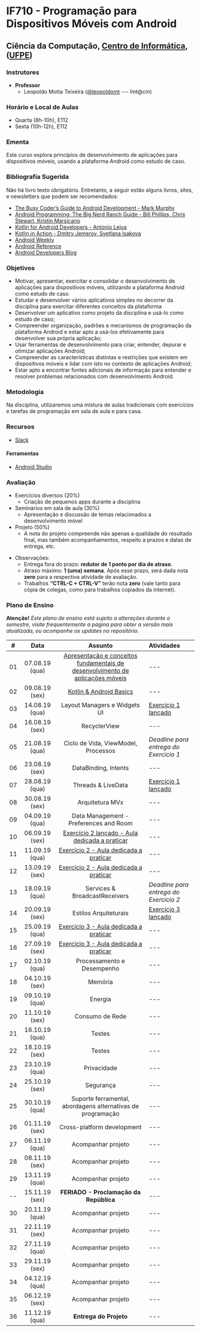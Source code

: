 # IF710 - Programação para Dispositivos Móveis com Android

## Ciência da Computação, [Centro de Informática](http://www.cin.ufpe.br), ([UFPE](http://www.ufpe.br))

### Instrutores

* **Professor** 
  * Leopoldo Motta Teixeira ([@leopoldomt](https://github.com/leopoldomt) --- lmt@cin)
  
### Horário e Local de Aulas

* Quarta (8h-10h), E112 
* Sexta (10h-12h), E112 

### Ementa

Este curso explora princípios de desenvolvimento de aplicações para dispositivos móveis, usando a plataforma Android como estudo de caso.

### Bibliografia Sugerida

Não há livro texto obrigatório. Entretanto, a seguir estão alguns livros, sites, e newsletters que podem ser recomendados:

- [The Busy Coder’s Guide to Android Development - Mark Murphy](https://commonsware.com/Android/)
- [Android Programming: The Big Nerd Ranch Guide - Bill Phillips, Chris Stewart, Kristin Marsicano](https://www.bignerdranch.com/books/android-programming/)
- [Kotlin for Android Developers - Antonio Leiva](https://antonioleiva.com/kotlin-android-developers-book/)
- [Kotlin in Action - Dmitry Jemerov, Svetlana Isakova](https://www.manning.com/books/kotlin-in-action)
- [Android Weekly](http://androidweekly.net)
- [Android Reference](http://developer.android.com)
- [Android Developers Blog](http://android-developers.blogspot.com)

### Objetivos

- Motivar, apresentar, exercitar e consolidar o desenvolvimento de aplicações para dispositivos móveis, utilizando a plataforma Android como estudo de caso
- Estudar e desenvolver vários aplicativos simples no decorrer da disciplina para exercitar diferentes conceitos da plataforma
- Desenvolver um aplicativo como projeto da disciplina e usá-lo como estudo de caso;
- Compreender organização, padrões e mecanismos de programação da plataforma Android e estar apto a usá-los efetivamente para desenvolver sua própria aplicação;
- Usar ferramentas de desenvolvimento para criar, entender, depurar e otimizar aplicações Android;
- Compreender as características distintas e restrições que existem em dispositivos móveis e lidar com isto no contexto de aplicações Android;
- Estar apto a encontrar fontes adicionais de informação para entender e resolver problemas relacionados com desenvolvimento Android.

### Metodologia

Na disciplina, utilizaremos uma mistura de aulas tradicionais com exercícios e tarefas de programação em sala de aula e para casa. 

### Recursos

- [Slack](http://if710.slack.com)

#### Ferramentas

* [Android Studio](https://developer.android.com/studio/index.html)

### Avaliação

* Exercícios diversos (20%)
  * Criação de pequenos apps durante a disciplina
* Seminários em sala de aula (30%)
  * Apresentação e discussão de temas relacionados a desenvolvimento móvel
* Projeto (50%)
  * A nota do projeto compreende não apenas a qualidade do resultado final, mas também acompanhamentos, respeito a prazos e datas de entrega, etc. 
  
- Observações:
  - Entrega fora do prazo: **redutor de 1 ponto por dia de atraso**. 
  - Atraso máximo: **1 (uma) semana**. Após esse prazo, será dada nota **zero** para a respectiva atividade de avaliação.
  - Trabalhos **“CTRL-C + CTRL-V”** terão nota **zero** (vale tanto para cópia de colegas, como para trabalhos copiados da internet).

### Plano de Ensino

**Atenção!** 
*Este plano de ensino está sujeito a alterações durante o semestre, visite frequentemente a página para obter a versão mais atualizada, ou acompanhe os updates no repositório.*

| # | Data | Assunto | Atividades |
|:---:|:----:|:----------------------:|:----------------------|
| 01 | 07.08.19 (qua) | [Apresentação e conceitos fundamentais de desenvolvimento de aplicações móveis](https://drive.google.com/open?id=1EC7Cp63AqhdSrVS306E9rE5rzeSUOo5j) | --- |
| 02 | 09.08.19 (sex) | [Kotlin & Android Basics](2019-08-09/) | --- |
| 03 | 14.08.19 (qua) | Layout Managers e Widgets UI | [Exercício 1 lançado](#) |
| 04 | 16.08.19 (sex) | RecyclerView | --- |
| 05 | 21.08.19 (qua) | Ciclo de Vida, ViewModel, Processos | *Deadline para entrega do Exercício 1* |
| 06 | 23.08.19 (sex) | DataBinding, Intents | --- |
| 07 | 28.08.19 (qua) | Threads & LiveData | [Exercício 1 lançado](https://github.com/if710/exercicio-calculadora) |
| 08 | 30.08.19 (sex) | Arquitetura MVx | --- |
| 09 | 04.09.19 (qua) | Data Management - Preferences and Room | --- |
| 10 | 06.09.19 (sex) | [Exercício 2 lançado - Aula dedicada a praticar](#) | --- |
| 11 | 11.09.19 (qua) | [Exercício 2 - Aula dedicada a praticar](#) | --- |
| 12 | 13.09.19 (sex) | [Exercício 2 - Aula dedicada a praticar](#) | --- |
| 13 | 18.09.19 (qua) | Services & BroadcastReceivers | *Deadline para entrega do Exercício 2* |
| 14 | 20.09.19 (sex) | Estilos Arquiteturais | [Exercício 3 lançado](#) | |
| 15 | 25.09.19 (qua) | [Exercício 3 - Aula dedicada a praticar](#) | --- |
| 16 | 27.09.19 (sex) | [Exercício 3 - Aula dedicada a praticar](#) | --- |
| 17 | 02.10.19 (qua) | Processamento e Desempenho | --- |
| 18 | 04.10.19 (sex) | Memória | --- |
| 19 | 09.10.19 (qua) | Energia | --- |
| 20 | 11.10.19 (sex) | Consumo de Rede | --- |
| 21 | 16.10.19 (qua) | Testes | --- |
| 22 | 18.10.19 (sex) | Testes | --- |
| 23 | 23.10.19 (qua) | Privacidade | --- |
| 24 | 25.10.19 (sex) | Segurança | --- |
| 25 | 30.10.19 (qua) | Suporte ferramental, abordagens alternativas de programação | --- |
| 26 | 01.11.19 (sex) | Cross-platform development | --- |
| 27 | 06.11.19 (qua) | Acompanhar projeto | --- |
| 28 | 08.11.19 (sex) | Acompanhar projeto | --- |
| 29 | 13.11.19 (qua) | Acompanhar projeto | --- |
| -- | 15.11.19 (sex) | **FERIADO - Proclamação da República** | --- |
| 30 | 20.11.19 (qua) | Acompanhar projeto | --- |
| 31 | 22.11.19 (sex) | Acompanhar projeto | --- |
| 32 | 27.11.19 (qua) | Acompanhar projeto | --- |
| 33 | 29.11.19 (sex) | Acompanhar projeto | --- |
| 34 | 04.12.19 (qua) | Acompanhar projeto | --- |
| 35 | 06.12.19 (sex) | Acompanhar projeto | --- |
| 36 | 11.12.19 (qua) | **Entrega do Projeto**  | --- |

